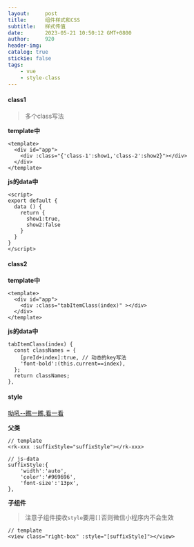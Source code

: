 ```yaml
---
layout:     post
title:      组件样式和CSS
subtitle:   样式传值
date:       2023-05-21 10:50:12 GMT+0800
author:     920
header-img: 
catalog: true
stickie: false
tags:
    - vue
    - style-class
---
```


#### class1
>多个class写法

**template中**
```
<template>
  <div id="app">
    <div :class="{'class-1':show1,'class-2':show2}"></div>
  </div>
</template>
```
**js的data中**
```
<script>
export default {
  data () {
    return {
      show1:true,
      show2:false
    }
  }
}
</script>
```

#### class2

**template中**
```
<template>
  <div id="app">
    <div :class="tabItemClass(index)" ></div>
  </div>
</template>

```
**js的data中**
```
tabItemClass(index) {
  const classNames = {
    [preId+index]:true, // 动态的key写法
    'font-bold':(this.current==index),
  };
  return classNames;
},
```





#### style
[呦吼--瞧一瞧,看一看](https://blog.csdn.net/TIAN20121221/article/details/115257355)

**父类**

```
// template
<rk-xxx :suffixStyle="suffixStyle"></rk-xxx>

// js-data
suffixStyle:{
    'width':'auto',
    'color':'#969696',
    'font-size':'13px',
},

```

**子组件**

>注意子组件接收`style`要用`[]`否则微信小程序内不会生效  

```
// template
<view class="right-box" :style="[suffixStyle]"></view>
```
